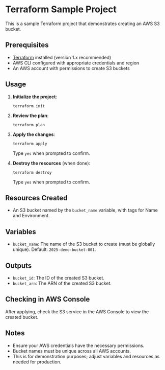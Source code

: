 # Terraform Sample Project

This is a sample Terraform project that demonstrates creating an AWS S3 bucket.

## Prerequisites

- [Terraform](https://www.terraform.io/downloads.html) installed (version 1.x recommended)
- AWS CLI configured with appropriate credentials and region
- An AWS account with permissions to create S3 buckets

## Usage

1. **Initialize the project**:
   ```
   terraform init
   ```

2. **Review the plan**:
   ```
   terraform plan
   ```

3. **Apply the changes**:
   ```
   terraform apply
   ```
   Type `yes` when prompted to confirm.

4. **Destroy the resources** (when done):
   ```
   terraform destroy
   ```
   Type `yes` when prompted to confirm.

## Resources Created

- An S3 bucket named by the `bucket_name` variable, with tags for Name and Environment.

## Variables

- `bucket_name`: The name of the S3 bucket to create (must be globally unique). Default: `2025-demo-bucket-001`.

## Outputs

- `bucket_id`: The ID of the created S3 bucket.
- `bucket_arn`: The ARN of the created S3 bucket.

## Checking in AWS Console

After applying, check the S3 service in the AWS Console to view the created bucket.

## Notes

- Ensure your AWS credentials have the necessary permissions.
- Bucket names must be unique across all AWS accounts.
- This is for demonstration purposes; adjust variables and resources as needed for production.